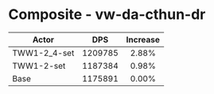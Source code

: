 # Composite - vw-da-cthun-dr
| Actor | DPS | Increase |
|---|:---:|:---:|
|TWW1-2_4-set|1209785|2.88%|
|TWW1-2-set|1187384|0.98%|
|Base|1175891|0.00%|
